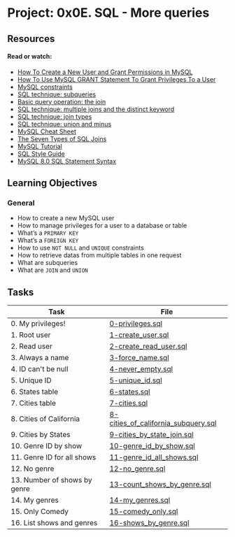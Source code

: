 # Project: 0x0E. SQL - More queries

## Resources

#### Read or watch:

* [How To Create a New User and Grant Permissions in MySQL](https://intranet.alxswe.com/rltoken/RniBKj48bnIN8xpXhGl1yA)
* [How To Use MySQL GRANT Statement To Grant Privileges To a User](https://intranet.alxswe.com/rltoken/lhaKcRpljC_zRu1NRTpU6Q)
* [MySQL constraints](https://intranet.alxswe.com/rltoken/LrovGa6N-OE2ID_tpWZRaQ)
* [SQL technique: subqueries](https://intranet.alxswe.com/rltoken/kR71h5zjkPtx4kBoVf7q0g)
* [Basic query operation: the join](https://intranet.alxswe.com/rltoken/rNMJeQ1jbNTCljbvCSjf6w)
* [SQL technique: multiple joins and the distinct keyword](https://intranet.alxswe.com/rltoken/HhZ6TJ1q5S0aR4lhfpKdOQ)
* [SQL technique: join types](https://intranet.alxswe.com/rltoken/T6FZUQdsMzr8hgNInBzudA)
* [SQL technique: union and minus](https://intranet.alxswe.com/rltoken/Nd-sdM8QUpf0YKIlXzVv4w)
* [MySQL Cheat Sheet](https://intranet.alxswe.com/rltoken/iSNyinU6SPWTGDUWMmcRkg)
* [The Seven Types of SQL Joins](https://intranet.alxswe.com/rltoken/-plhBsra0N7BOuFoEg--zg)
* [MySQL Tutorial](https://intranet.alxswe.com/rltoken/I4Lws_eQrIrNTbkZvvk-oQ)
* [SQL Style Guide](https://intranet.alxswe.com/rltoken/051eAEP_rePBU7jeh879GA)
* [MySQL 8.0 SQL Statement Syntax](https://intranet.alxswe.com/rltoken/YavbYiraYFr8oTukT_N6eQ)
## Learning Objectives

### General

* How to create a new MySQL user
* How to manage privileges for a user to a database or table
* What’s a <code>PRIMARY KEY</code>
* What’s a <code>FOREIGN KEY</code>
* How to use <code>NOT NULL</code> and <code>UNIQUE</code> constraints
* How to retrieve datas from multiple tables in one request
* What are subqueries
* What are <code>JOIN</code> and <code>UNION</code>
## Tasks

| Task | File |
| ---- | ---- |
| 0. My privileges! | [0-privileges.sql](./0-privileges.sql) |
| 1. Root user | [1-create_user.sql](./1-create_user.sql) |
| 2. Read user | [2-create_read_user.sql](./2-create_read_user.sql) |
| 3. Always a name | [3-force_name.sql](./3-force_name.sql) |
| 4. ID can't be null | [4-never_empty.sql](./4-never_empty.sql) |
| 5. Unique ID | [5-unique_id.sql](./5-unique_id.sql) |
| 6. States table | [6-states.sql](./6-states.sql) |
| 7. Cities table | [7-cities.sql](./7-cities.sql) |
| 8. Cities of California | [8-cities_of_california_subquery.sql](./8-cities_of_california_subquery.sql) |
| 9. Cities by States | [9-cities_by_state_join.sql](./9-cities_by_state_join.sql) |
| 10. Genre ID by show | [10-genre_id_by_show.sql](./10-genre_id_by_show.sql) |
| 11. Genre ID for all shows | [11-genre_id_all_shows.sql](./11-genre_id_all_shows.sql) |
| 12. No genre | [12-no_genre.sql](./12-no_genre.sql) |
| 13. Number of shows by genre | [13-count_shows_by_genre.sql](./13-count_shows_by_genre.sql) |
| 14. My genres | [14-my_genres.sql](./14-my_genres.sql) |
| 15. Only Comedy | [15-comedy_only.sql](./15-comedy_only.sql) |
| 16. List shows and genres | [16-shows_by_genre.sql](./16-shows_by_genre.sql) |

